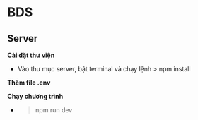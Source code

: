 # BDS
## Server
**Cài đặt thư viện**
* Vào thư mục server, bật terminal và chạy lệnh > npm install

**Thêm file .env**

**Chạy chương trình**
* > npm run dev
